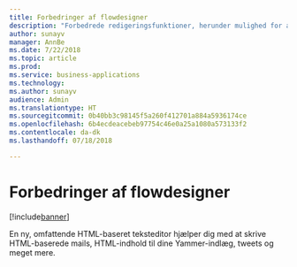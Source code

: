 ```yaml
---
title: Forbedringer af flowdesigner
description: "Forbedrede redigeringsfunktioner, herunder mulighed for at kopiere og indsætte handlinger, og en ny HTML-editor til RTF-mails."
author: sunayv
manager: AnnBe
ms.date: 7/22/2018
ms.topic: article
ms.prod: 
ms.service: business-applications
ms.technology: 
ms.author: sunayv
audience: Admin
ms.translationtype: HT
ms.sourcegitcommit: 0b40bb3c98145f5a260f412701a884a5936174ce
ms.openlocfilehash: 6b4ecdeacebeb97754c46e0a25a1080a573133f2
ms.contentlocale: da-dk
ms.lasthandoff: 07/18/2018

---
```

# <a name="flow-designer-enhancements"></a>Forbedringer af flowdesigner


[!include[banner](../../includes/banner.md)]

En ny, omfattende HTML-baseret teksteditor hjælper dig med at skrive HTML-baserede mails, HTML-indhold til dine Yammer-indlæg, tweets og meget mere.

